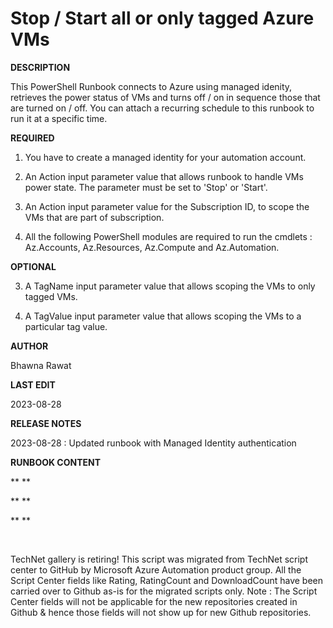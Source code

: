 ﻿Stop / Start all or only tagged Azure VMs
=========================================

            

**DESCRIPTION**


This PowerShell Runbook connects to Azure using managed idenity, retrieves the power status of VMs and turns off / on in sequence those that are turned on / off. You can attach a recurring schedule to this runbook
 to run it at a specific time.


**REQUIRED**


1. You have to create a managed identity for your automation account. 

2. An Action input parameter value that allows runbook to handle VMs power state. The parameter must be set to 'Stop' or 'Start'.

3. An Action input parameter value for the Subscription ID, to scope the VMs that are part of subscription. 

4. All the following PowerShell modules are required to run the cmdlets : Az.Accounts, Az.Resources, Az.Compute and Az.Automation.




**OPTIONAL**


3. A TagName input parameter value that allows scoping the VMs to only tagged VMs.


4. A TagValue input parameter value that allows scoping the VMs to a particular tag value.


**AUTHOR**


Bhawna Rawat


**LAST EDIT**


2023-08-28


**RELEASE NOTES**

2023-08-28 : Updated runbook with Managed Identity authentication


**RUNBOOK CONTENT**


** **


** **

** **




 


        
    
TechNet gallery is retiring! This script was migrated from TechNet script center to GitHub by Microsoft Azure Automation product group. All the Script Center fields like Rating, RatingCount and DownloadCount have been carried over to Github as-is for the migrated scripts only. Note : The Script Center fields will not be applicable for the new repositories created in Github & hence those fields will not show up for new Github repositories.
